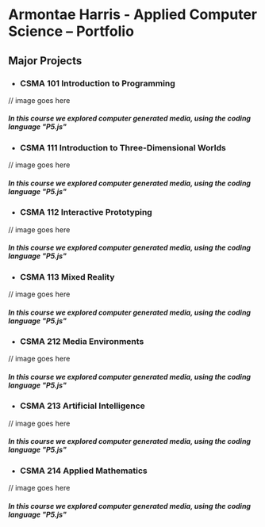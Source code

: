 # Armontae Harris - Applied Computer Science – Portfolio



## Major Projects

- ### CSMA 101 Introduction to Programming
// image goes here 
##### In this course we explored computer generated media, using the coding language "P5.js"

- ### CSMA 111 Introduction to Three-Dimensional Worlds
// image goes here 
##### In this course we explored computer generated media, using the coding language "P5.js"

- ### CSMA 112 Interactive Prototyping
// image goes here 
##### In this course we explored computer generated media, using the coding language "P5.js"


- ### CSMA 113 Mixed Reality
// image goes here 
##### In this course we explored computer generated media, using the coding language "P5.js"


- ### CSMA 212 Media Environments
// image goes here 
##### In this course we explored computer generated media, using the coding language "P5.js"


- ### CSMA 213 Artificial Intelligence
// image goes here 
##### In this course we explored computer generated media, using the coding language "P5.js"


- ### CSMA 214 Applied Mathematics
// image goes here 
##### In this course we explored computer generated media, using the coding language "P5.js"




